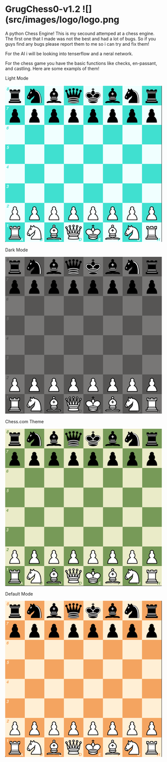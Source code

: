 # GrugChess0-v1.2 ![](src/images/logo/logo.png
A python Chess Engine!
This is my secound attemped at a chess engine. The first one that I made was not the best and had a lot of bugs.
So if you guys find any bugs please report them to me so i can try and fix them!

For the AI i will be looking into tenserflow and a neral network.

For the chess game you have the basic functions like checks, en-passant, and castling. Here are some exampls of them!

Light Mode

![](src/images/github%20images/Screenshot%202022-09-02%20125816.png)

Dark Mode

![](src/images/github%20images/Screenshot%202022-09-02%20125902.png)

Chess.com Theme

![](src/images/github%20images/Screenshot%202022-09-02%20125842.png)

Default Mode

![](src/images/github%20images/Screenshot%202022-09-02%20125917.png)
